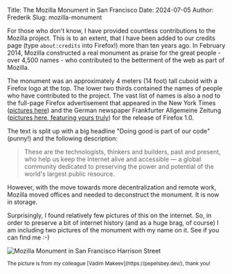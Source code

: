 Title: The Mozilla Monument in San Francisco
Date: 2024-07-05
Author: Frederik
Slug: mozilla-monument

For those who don't know, I have provided countless
contributions to the Mozilla project. This is to an extent, that I
have been added to our credits page (type `about:credits` into Firefox!)
more than ten years ago. In February 2014, Mozilla constructed a real monument
as praise for the great people - over 4,500 names - who contributed
to the betterment of the web as part of Mozilla.

The monument was an
approximately 4 meters (14 foot) tall cuboid with a Firefox logo at the
top. The lower two thirds contained the names of people who
have contributed to the project. The vast list of names is also a nod to
the full-page Firefox advertisement that appeared in the New York Times ([pictures
here](https://blog.mozilla.org/press/2004/12/mozilla-foundation-places-two-page-advocacy-ad-in-the-new-york-times/))
and the German newspaper Frankfurter Allgemeine Zeitung ([pictures here,
featuring yours truly](/firefox-faz-ocr.html))
for the release of Firefox 1.0.

The text is split up with a big headline "Doing good is part of our code"
(punny!) and  the following description:

> These are the technologists, thinkers and builders, past and present,
> who help us keep the Internet alive and accessible — a global community
> dedicated to preserving the power and potential of the world's largest
> public resource.

However, with the move towards more decentralization and remote work,
Mozilla moved offices and needed to deconstruct the monument. It is now in
storage.

Surprisingly, I found relatively few pictures of this on the internet.
So, in order to preserve a bit of internet history (and as a huge brag, of course)
I am including two pictures of the monument with my name on it.
See if you can find me :-)

![Mozilla Monument in San Francisco Harrison Street](images/monument_closer.jpeg)

<small>
The picture is from my colleague [Vadim Makeev](https://pepelsbey.dev/), thank you!
</small>
